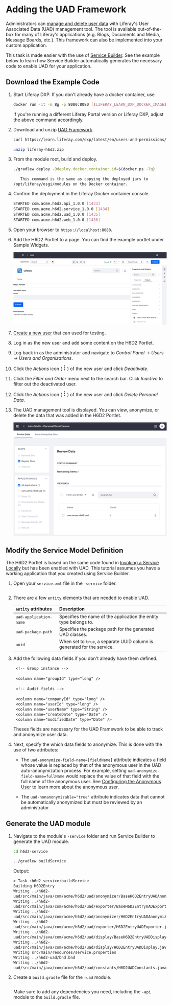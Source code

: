 # Adding the UAD Framework

Administrators can [manage and delete user data](../managing-user-data.md) with Liferay's User Associated Data (UAD) management tool. The tool is available out-of-the-box for many of Liferay's applications (e.g. Blogs, Documents and Media, Message Boards, etc.). This framework can also be implemented into your custom application.

This task is made easier with the use of [Service Builder](../../developing-applications/data-frameworks/service-builder.md). See the example below to learn how Service Builder automatically generates the necessary code to enable UAD for your application.

## Download the Example Code

1. Start Liferay DXP. If you don't already have a docker container, use

    ```bash
    docker run -it -m 8g -p 8080:8080 [$LIFERAY_LEARN_DXP_DOCKER_IMAGE$]
    ```

    If you're running a different Liferay Portal version or Liferay DXP, adjust the above command accordingly. 

1. Download and unzip [UAD Framework](./liferay-h6d2.zip).

    ```bash
    curl https://learn.liferay.com/dxp/latest/en/users-and-permissions/developer-guide/liferay-h6d2.zip -O
    ```

    ```bash
    unzip liferay-h6d2.zip
    ```

1. From the module root, build and deploy.

    ```bash
    ./gradlew deploy -Ddeploy.docker.container.id=$(docker ps -lq)
    ```

    ```note::
       This command is the same as copying the deployed jars to /opt/liferay/osgi/modules on the Docker container.
    ```

1. Confirm the deployment in the Liferay Docker container console.

    ```bash
    STARTED com.acme.h6d2.api_1.0.0 [1433]
    STARTED com.acme.h6d2.service_1.0.0 [1434]
    STARTED com.acme.h6d2.uad_1.0.0 [1435]
    STARTED com.acme.h6d2.web_1.0.0 [1436]
    ```

1. Open your browser to `https://localhost:8080`.

1. Add the H6D2 Portlet to a page. You can find the example portlet under Sample Widgets.

    ![Add the H6D2 Portlet to a page.](./adding-the-uad-framework/images/01.png)

1. [Create a new user](../users/adding-and-managing-users.md) that can used for testing.

1. Log in as the new user and add some content on the H6D2 Portlet.

1. Log back in as the administrator and navigate to *Control Panel* &rarr; *Users* &rarr; *Users and Organizations*. 

1. Click the *Actions* icon (![Action](../../images/icon-actions.png)) of the new user and click *Deactivate*. 

1. Click the *Filter and Order* menu next to the search bar. Click *Inactive* to filter out the deactivated user.

1. Click the *Actions* icon (![Action](../../images/icon-actions.png)) of the new user and click *Delete Personal Data*. 

1. The UAD management tool is displayed. You can view, anonymize, or delete the data that was added in the H6D2 Portlet.

    ![View, anonymize or delete the user's data that was added to the H6D2 Portlet.](./adding-the-uad-framework/images/02.png)

## Modify the Service Model Definition

The H6D2 Portlet is based on the same code found in [Invoking a Service Locally](../../developing-applications/data-frameworks/service-builder/service-builder-basics/invoking-a-service-locally.md) but has been enabled with UAD. This tutorial assumes you have a working application that you created using Service Builder.

1. Open your `service.xml` file in the `-service` folder.

    ```{literalinclude} ./adding-the-uad-framework/resources/liferay-h6d2.zip/h6d2-service/service.xml
    ```

1. There are a few `entity` elements that are needed to enable UAD.

    | `entity` attributes | Description |
    | :------------------ | :---------- |
    | `uad-application-name` | Specifies the name of the application the entity type belongs to. |
    | `uad-package-path` | Specifies the package path for the generated UAD classes. |
    | `uuid` | When set to `true`, a separate UUID column is generated for the service. |

1. Add the following data fields if you don't already have them defined.

    	<!-- Group instance -->

		<column name="groupId" type="long" />

		<!-- Audit fields -->

		<column name="companyId" type="long" />
		<column name="userId" type="long" />
		<column name="userName" type="String" />
		<column name="createDate" type="Date" />
		<column name="modifiedDate" type="Date" />

    Theses fields are necessary for the UAD Framework to be able to track and anonymize user data.

1. Next, specify the which data fields to anonymize. This is done with the use of two attributes:

   * The `uad-anonymize-field-name=[fieldName]` attribute indicates a field whose value is replaced by that of the anonymous user in the UAD auto-anonymization process. For example, setting `uad-anonymize-field-name=fullName` would replace the value of that field with the full name of the anonymous user. See [Configuring the Anonymous User](../managing-user-data/configuring-the-anonymous-user.md) to learn more about the anonymous user.

   * The `uad-nonanonymizable="true"` attribute indicates data that cannot be automatically anonymized but must be reviewed by an administrator.

## Generate the UAD module

1. Navigate to the module's `-service` folder and run Service Builder to generate the UAD module.

    ```bash
    cd h6d2-service
    ```

    ```bash
    ../gradlew buildService
    ```

    Output:

    ```
    > Task :h6d2-service:buildService
    Building H6D2Entry
    Writing ../h6d2-uad/src/main/java/com/acme/h6d2/uad/anonymizer/BaseH6D2EntryUADAnonymizer.java
    Writing ../h6d2-uad/src/main/java/com/acme/h6d2/uad/exporter/BaseH6D2EntryUADExporter.java
    Writing ../h6d2-uad/src/main/java/com/acme/h6d2/uad/anonymizer/H6D2EntryUADAnonymizer.java
    Writing ../h6d2-uad/src/main/java/com/acme/h6d2/uad/exporter/H6D2EntryUADExporter.java
    Writing ../h6d2-uad/src/main/java/com/acme/h6d2/uad/display/BaseH6D2EntryUADDisplay.java
    Writing ../h6d2-uad/src/main/java/com/acme/h6d2/uad/display/H6D2EntryUADDisplay.java
    Writing src/main/resources/service.properties
    Writing ../h6d2-uad/bnd.bnd
    Writing ../h6d2-uad/src/main/java/com/acme/h6d2/uad/constants/H6D2UADConstants.java
    ```

1.  Create a `build.gradle` file for the `-uad` module. 

    ```{literalinclude} ./adding-the-uad-framework/resources/liferay-h6d2.zip/h6d2-uad/build.gradle
    ```

    Make sure to add any dependencies you need, including the `-api` module to the `build.gradle` file.

